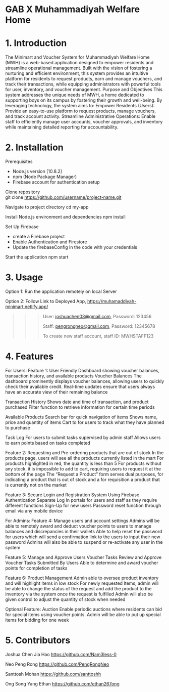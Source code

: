 # GAB X Muhammadiyah Welfare Home

# 1. Introduction 
The Minimart and Voucher System for Muhammadiyah Welfare Home (MWH) is a web-based application designed to empower residents and streamline operational management. Built with the vision of fostering a nurturing and efficient environment, this system provides an intuitive platform for residents to request products, earn and manage vouchers, and track their transactions, while equipping administrators with powerful tools for user, inventory, and voucher management.
Purpose and Objectives
This system addresses the unique needs of MWH, a home dedicated to supporting boys on its campus by fostering their growth and well-being. By leveraging technology, the system aims to:
Empower Residents (Users): Provide an easy-to-use platform to request products, manage vouchers, and track account activity.
Streamline Administrative Operations: Enable staff to efficiently manage user accounts, voucher approvals, and inventory while maintaining detailed reporting for accountability.
# 2. Installation
Prerequisites
- Node.js version [10.8.2]
- npm (Node Package Manager)
- Firebase account for authentication setup

Clone repository  
git clone https://github.com/username/project-name.git

Navigate to project directory
cd my-app

Install Node.js environment and dependencies
npm install

Set Up Firebase
- create a Firebase project
- Enable Authentication and Firestore
- Update the firebaseConfig in the code with your credentials

Start the application
	npm start
# 3. Usage
Option 1: Run the application remotely on local Server

Option 2: Follow Link to Deployed App, https://muhamaddiyah-minimart.netlify.app/ 

>>> User: joshuachen03@gmail.com, Password: 123456
>>> 
>>> Staff: pengrongneo@gmail.com, Password: 12345678
>>> 
>>> To create new staff account, staff ID: MWHSTAFF123

# 4. Features
For Users:
Feature 1:
User Friendly Dashboard showing voucher balances, transaction history, and available products
Voucher Balances
The dashboard prominently displays voucher balances, allowing users to quickly check their available credit.
Real-time updates ensure that users always have an accurate view of their remaining balance

Transaction History
Shows date and time of transaction, and product purchased
Filter function to retrieve information for certain time periods

Available Products
Search bar for quick navigation of items
Shows name, price and quantity of items
Cart to for users to track what they have planned to purchase

Task Log
For users to submit tasks supervised by admin staff 
Allows users to earn points based on tasks completed


Feature 2: 
Requesting and Pre-ordering products that are out of stock
In the products page, users will see all the products currently listed in the mart
For products highlighted in red, the quantity is less than 5
For products without any stock, it is impossible to add to cart, requiring users to request it at the bottom of the page
The “Request a Product” form serves dual purposes, for indicating a product that is out of stock and a for requisition a product that is currently not on the market
 

Feature 3:
Secure Login and Registration System Using Firebase Authentication 
Separate Log In portals for users and staff as they require different functions
Sign-Up for new users
Password reset function through email via any mobile device


For Admins:
Feature 4:
Manage users and account settings
Admins will be able to remotely award and deduct voucher points to users to manage balances and discrepancies in their wallets
Able to help reset the password for users which will send a confirmation link to the users to input their new password
Admins will also be able to suspend or re-activate any user in the system

Feature 5:
Manage and Approve Users Voucher Tasks 
Review and Approve Voucher Tasks Submitted By Users
Able to determine and award voucher points for completion of tasks

Feature 6:
Product Management
Admin able to oversee product inventory and will highlight items in low stock
For newly requested Items, admin will be able to change the status of the request and add the product to the inventory via the system once the request is fulfilled
Admin will also be given control to adjust the quantity of stock when needed

Optional Feature:
Auction
Enable periodic auctions where residents can bid for special items using voucher points.
Admin will be able to put up special items for bidding for one week

# 5. Contributors
Joshua Chen Jia Hao
https://github.com/Nam3less-0 

Neo Peng Rong
https://github.com/PengRongNeo

Santtosh Mohan
https://github.com/santtoshh

Ong Song Yang Ethan
https://github.com/ethan267ong
